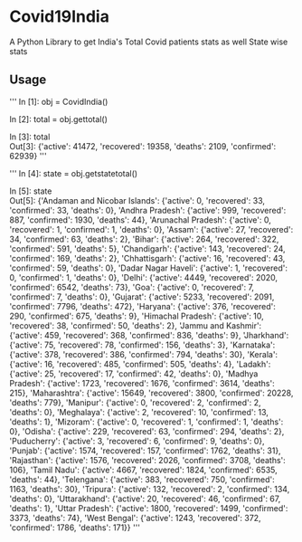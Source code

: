 # Covid19India
A Python Library to get India's Total Covid patients stats as well State wise stats


## Usage

'''
In [1]: obj = CovidIndia()                                                                                                                                                                                  

In [2]: total = obj.gettotal()                                                                                                                                                                              

In [3]: total                                                                                                                                                                                               
Out[3]: {'active': 41472, 'recovered': 19358, 'deaths': 2109, 'confirmed': 62939}
'''


'''
In [4]: state = obj.getstatetotal()                                                                                                                                                                         

In [5]: state                                                                                                                                                                                               
Out[5]: 
{'Andaman and Nicobar Islands': {'active': 0,
  'recovered': 33,
  'confirmed': 33,
  'deaths': 0},
 'Andhra Pradesh': {'active': 999,
  'recovered': 887,
  'confirmed': 1930,
  'deaths': 44},
 'Arunachal Pradesh': {'active': 0,
  'recovered': 1,
  'confirmed': 1,
  'deaths': 0},
 'Assam': {'active': 27, 'recovered': 34, 'confirmed': 63, 'deaths': 2},
 'Bihar': {'active': 264, 'recovered': 322, 'confirmed': 591, 'deaths': 5},
 'Chandigarh': {'active': 143, 'recovered': 24, 'confirmed': 169, 'deaths': 2},
 'Chhattisgarh': {'active': 16, 'recovered': 43, 'confirmed': 59, 'deaths': 0},
 'Dadar Nagar Haveli': {'active': 1,
  'recovered': 0,
  'confirmed': 1,
  'deaths': 0},
 'Delhi': {'active': 4449, 'recovered': 2020, 'confirmed': 6542, 'deaths': 73},
 'Goa': {'active': 0, 'recovered': 7, 'confirmed': 7, 'deaths': 0},
 'Gujarat': {'active': 5233,
  'recovered': 2091,
  'confirmed': 7796,
  'deaths': 472},
 'Haryana': {'active': 376, 'recovered': 290, 'confirmed': 675, 'deaths': 9},
 'Himachal Pradesh': {'active': 10,
  'recovered': 38,
  'confirmed': 50,
  'deaths': 2},
 'Jammu and Kashmir': {'active': 459,
  'recovered': 368,
  'confirmed': 836,
  'deaths': 9},
 'Jharkhand': {'active': 75, 'recovered': 78, 'confirmed': 156, 'deaths': 3},
 'Karnataka': {'active': 378,
  'recovered': 386,
  'confirmed': 794,
  'deaths': 30},
 'Kerala': {'active': 16, 'recovered': 485, 'confirmed': 505, 'deaths': 4},
 'Ladakh': {'active': 25, 'recovered': 17, 'confirmed': 42, 'deaths': 0},
 'Madhya Pradesh': {'active': 1723,
  'recovered': 1676,
  'confirmed': 3614,
  'deaths': 215},
 'Maharashtra': {'active': 15649,
  'recovered': 3800,
  'confirmed': 20228,
  'deaths': 779},
 'Manipur': {'active': 0, 'recovered': 2, 'confirmed': 2, 'deaths': 0},
 'Meghalaya': {'active': 2, 'recovered': 10, 'confirmed': 13, 'deaths': 1},
 'Mizoram': {'active': 0, 'recovered': 1, 'confirmed': 1, 'deaths': 0},
 'Odisha': {'active': 229, 'recovered': 63, 'confirmed': 294, 'deaths': 2},
 'Puducherry': {'active': 3, 'recovered': 6, 'confirmed': 9, 'deaths': 0},
 'Punjab': {'active': 1574, 'recovered': 157, 'confirmed': 1762, 'deaths': 31},
 'Rajasthan': {'active': 1576,
  'recovered': 2026,
  'confirmed': 3708,
  'deaths': 106},
 'Tamil Nadu': {'active': 4667,
  'recovered': 1824,
  'confirmed': 6535,
  'deaths': 44},
 'Telengana': {'active': 383,
  'recovered': 750,
  'confirmed': 1163,
  'deaths': 30},
 'Tripura': {'active': 132, 'recovered': 2, 'confirmed': 134, 'deaths': 0},
 'Uttarakhand': {'active': 20, 'recovered': 46, 'confirmed': 67, 'deaths': 1},
 'Uttar Pradesh': {'active': 1800,
  'recovered': 1499,
  'confirmed': 3373,
  'deaths': 74},
 'West Bengal': {'active': 1243,
  'recovered': 372,
  'confirmed': 1786,
  'deaths': 171}}
'''
